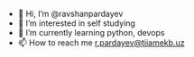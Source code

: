 - 👋 Hi, I’m @ravshanpardayev
- 👀 I’m interested in self studying
- 🌱 I’m currently learning python, devops
- 📫 How to reach me r.pardayev@tiiamekb.uz

<!---
ravshanpardayev/ravshanpardayev is a ✨ special ✨ repository because its `README.md` (this file) appears on your GitHub profile.
You can click the Preview link to take a look at your changes.
--->
